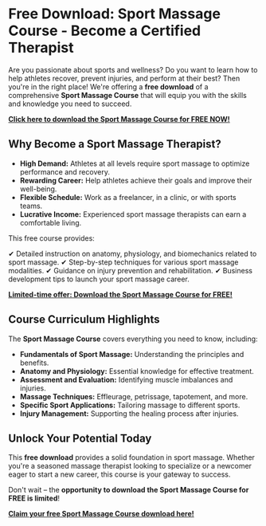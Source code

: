 # Free Download: Sport Massage Course - Become a Certified Therapist

Are you passionate about sports and wellness? Do you want to learn how to help athletes recover, prevent injuries, and perform at their best? Then you're in the right place! We're offering a **free download** of a comprehensive **Sport Massage Course** that will equip you with the skills and knowledge you need to succeed.

[**Click here to download the Sport Massage Course for FREE NOW!**](https://udemywork.com/sport-massage-course)

## Why Become a Sport Massage Therapist?

*   **High Demand:** Athletes at all levels require sport massage to optimize performance and recovery.
*   **Rewarding Career:** Help athletes achieve their goals and improve their well-being.
*   **Flexible Schedule:** Work as a freelancer, in a clinic, or with sports teams.
*   **Lucrative Income:** Experienced sport massage therapists can earn a comfortable living.

This free course provides:

✔  Detailed instruction on anatomy, physiology, and biomechanics related to sport massage.
✔  Step-by-step techniques for various sport massage modalities.
✔  Guidance on injury prevention and rehabilitation.
✔  Business development tips to launch your sport massage career.

[**Limited-time offer: Download the Sport Massage Course for FREE!**](https://udemywork.com/sport-massage-course)

## Course Curriculum Highlights

The **Sport Massage Course** covers everything you need to know, including:

*   **Fundamentals of Sport Massage:** Understanding the principles and benefits.
*   **Anatomy and Physiology:** Essential knowledge for effective treatment.
*   **Assessment and Evaluation:** Identifying muscle imbalances and injuries.
*   **Massage Techniques:** Effleurage, petrissage, tapotement, and more.
*   **Specific Sport Applications:** Tailoring massage to different sports.
*   **Injury Management:** Supporting the healing process after injuries.

## Unlock Your Potential Today

This **free download** provides a solid foundation in sport massage. Whether you're a seasoned massage therapist looking to specialize or a newcomer eager to start a new career, this course is your gateway to success.

Don't wait – the **opportunity to download the Sport Massage Course for FREE is limited**!

[**Claim your free Sport Massage Course download here!**](https://udemywork.com/sport-massage-course)
